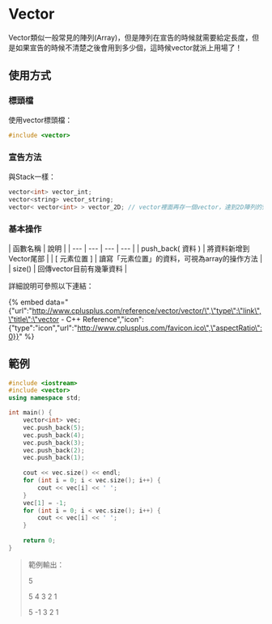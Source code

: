 # Vector

Vector類似一般常見的陣列\(Array\)，但是陣列在宣告的時候就需要給定長度，但是如果宣告的時候不清楚之後會用到多少個，這時候vector就派上用場了！

## 使用方式

### 標頭檔

使用vector標頭檔：

```cpp
#include <vector>
```

### 宣告方法

與Stack一樣：

```cpp
vector<int> vector_int;
vector<string> vector_string;
vector< vector<int> > vector_2D; // vector裡面再存一個vector，達到2D陣列的效果
```

### 基本操作

| 函數名稱 | 說明 |
| --- | --- | --- | --- |
| push\_back\( 資料 \) | 將資料新增到Vector尾部 |
| \[ 元素位置 \] | 讀寫「元素位置」的資料，可視為array的操作方法 |
| size\(\) | 回傳vector目前有幾筆資料 |

詳細說明可參照以下連結：

{% embed data="{\"url\":\"http://www.cplusplus.com/reference/vector/vector/\",\"type\":\"link\",\"title\":\"vector - C++ Reference\",\"icon\":{\"type\":\"icon\",\"url\":\"http://www.cplusplus.com/favicon.ico\",\"aspectRatio\":0}}" %}

## 範例

```cpp
#include <iostream>
#include <vector>
using namespace std;

int main() {
    vector<int> vec;
    vec.push_back(5);
    vec.push_back(4);
    vec.push_back(3);
    vec.push_back(2);
    vec.push_back(1);
    
    cout << vec.size() << endl;
    for (int i = 0; i < vec.size(); i++) {
        cout << vec[i] << ' ';
    }
    vec[1] = -1;
    for (int i = 0; i < vec.size(); i++) {
        cout << vec[i] << ' ';
    }
    
    return 0;
}
```

> 範例輸出：
>
> 5
>
> 5 4 3 2 1
>
> 5 -1 3 2 1



